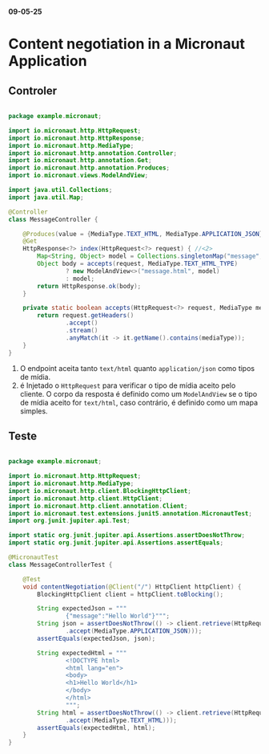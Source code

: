 **09-05-25**

# Content negotiation in a Micronaut Application

## Controler

``` java

package example.micronaut;

import io.micronaut.http.HttpRequest;
import io.micronaut.http.HttpResponse;
import io.micronaut.http.MediaType;
import io.micronaut.http.annotation.Controller;
import io.micronaut.http.annotation.Get;
import io.micronaut.http.annotation.Produces;
import io.micronaut.views.ModelAndView;

import java.util.Collections;
import java.util.Map;

@Controller
class MessageController {

    @Produces(value = {MediaType.TEXT_HTML, MediaType.APPLICATION_JSON}) //<1>
    @Get
    HttpResponse<?> index(HttpRequest<?> request) { //<2>
        Map<String, Object> model = Collections.singletonMap("message", "Hello World");
        Object body = accepts(request, MediaType.TEXT_HTML_TYPE)
                ? new ModelAndView<>("message.html", model)
                : model;
        return HttpResponse.ok(body);
    }

    private static boolean accepts(HttpRequest<?> request, MediaType mediaType) {
        return request.getHeaders()
                .accept()
                .stream()
                .anyMatch(it -> it.getName().contains(mediaType));
    }
}
```

1. O endpoint aceita tanto `text/html` quanto `application/json` como tipos de mídia.
2. é Injetado o `HttpRequest` para verificar o tipo de mídia aceito pelo cliente. O corpo da resposta é definido como um `ModelAndView` se o tipo de mídia aceito for `text/html`, caso contrário, é definido como um mapa simples.


## Teste

``` java

package example.micronaut;

import io.micronaut.http.HttpRequest;
import io.micronaut.http.MediaType;
import io.micronaut.http.client.BlockingHttpClient;
import io.micronaut.http.client.HttpClient;
import io.micronaut.http.client.annotation.Client;
import io.micronaut.test.extensions.junit5.annotation.MicronautTest;
import org.junit.jupiter.api.Test;

import static org.junit.jupiter.api.Assertions.assertDoesNotThrow;
import static org.junit.jupiter.api.Assertions.assertEquals;

@MicronautTest
class MessageControllerTest {

    @Test
    void contentNegotiation(@Client("/") HttpClient httpClient) {
        BlockingHttpClient client = httpClient.toBlocking();

        String expectedJson = """
                {"message":"Hello World"}""";
        String json = assertDoesNotThrow(() -> client.retrieve(HttpRequest.GET("/")
                .accept(MediaType.APPLICATION_JSON)));
        assertEquals(expectedJson, json);

        String expectedHtml = """
                <!DOCTYPE html>
                <html lang="en">
                <body>
                <h1>Hello World</h1>
                </body>
                </html>
                """;
        String html = assertDoesNotThrow(() -> client.retrieve(HttpRequest.GET("/")
                .accept(MediaType.TEXT_HTML)));
        assertEquals(expectedHtml, html);
    }
}
```


